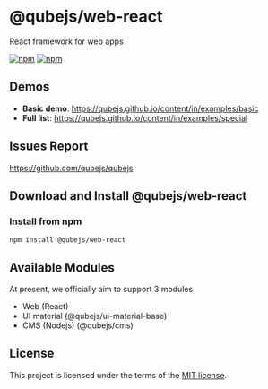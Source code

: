 # @qubejs/web-react
React framework for web apps

[![npm](https://img.shields.io/npm/dm/@qubejs/web-react.svg)](https://www.npmjs.com/package/@qubejs/web-react)
[![npm](https://img.shields.io/npm/v/@qubejs/web-react.svg)](https://www.npmjs.com/package/@qubejs/web-react)


## Demos

- **Basic demo**: https://qubejs.github.io/content/in/examples/basic
- **Full list**: https://qubejs.github.io/content/in/examples/special


## Issues Report
https://github.com/qubejs/qubejs

## Download and Install @qubejs/web-react

### Install from npm

```
npm install @qubejs/web-react
```
## Available Modules

At present, we officially aim to support 3 modules

- Web (React)
- UI material (@qubejs/ui-material-base)
- CMS (Nodejs) (@qubejs/cms)

## License

This project is licensed under the terms of the
[MIT license](/LICENSE).
